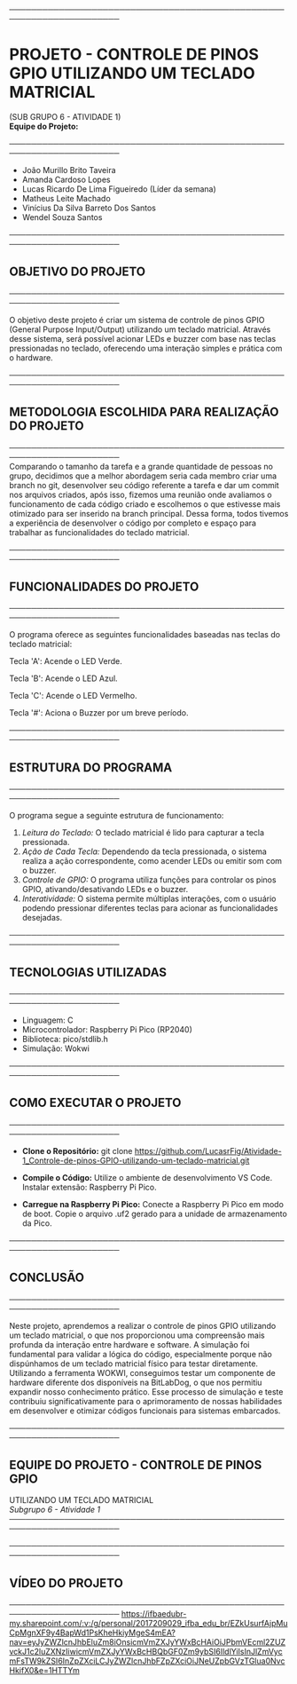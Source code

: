 ──────────────────────────────────────────────────────────────────────  
# PROJETO - CONTROLE DE PINOS GPIO UTILIZANDO UM TECLADO MATRICIAL  
(SUB GRUPO 6 - ATIVIDADE 1)  
**Equipe do Projeto:** 

──────────────────────────────────────────────────────────────────────

- João Murillo Brito Taveira  
- Amanda Cardoso Lopes  
- Lucas Ricardo De Lima Figueiredo (Líder da semana)  
- Matheus Leite Machado  
- Vinícius Da Silva Barreto Dos Santos  
- Wendel Souza Santos  

──────────────────────────────────────────────────────────────────────  
## OBJETIVO DO PROJETO  
──────────────────────────────────────────────────────────────────────  

O objetivo deste projeto é criar um sistema de controle de pinos GPIO (General Purpose Input/Output) utilizando um teclado matricial. Através desse sistema, será possível acionar LEDs e buzzer com base nas teclas pressionadas no teclado, oferecendo uma interação simples e prática com o hardware. 

──────────────────────────────────────────────────────────────────────  
## METODOLOGIA ESCOLHIDA PARA REALIZAÇÃO DO PROJETO
──────────────────────────────────────────────────────────────────────  
Comparando o tamanho da tarefa e a grande quantidade de pessoas no grupo, decidimos que a melhor abordagem seria cada membro criar uma branch no git, desenvolver seu código referente a tarefa e dar um commit nos arquivos criados, após isso, fizemos uma reunião onde avaliamos o funcionamento de cada código criado e escolhemos o que estivesse mais otimizado para ser inserido na branch principal. Dessa forma, todos tivemos a experiência de desenvolver o código por completo e espaço para trabalhar as funcionalidades do teclado matricial.

──────────────────────────────────────────────────────────────────────  
## FUNCIONALIDADES DO PROJETO  
──────────────────────────────────────────────────────────────────────  

O programa oferece as seguintes funcionalidades baseadas nas teclas do teclado matricial:

Tecla 'A': Acende o LED Verde.

Tecla 'B': Acende o LED Azul.

Tecla 'C': Acende o LED Vermelho.

Tecla '#': Aciona o Buzzer por um breve período.

──────────────────────────────────────────────────────────────────────  
## ESTRUTURA DO PROGRAMA  
──────────────────────────────────────────────────────────────────────  

O programa segue a seguinte estrutura de funcionamento:

1. *Leitura do Teclado:* O teclado matricial é lido para capturar a tecla pressionada.  
2. *Ação de Cada Tecla:* Dependendo da tecla pressionada, o sistema realiza a ação correspondente, como acender LEDs ou emitir som com o buzzer.  
3. *Controle de GPIO:* O programa utiliza funções para controlar os pinos GPIO, ativando/desativando LEDs e o buzzer.  
4. *Interatividade:* O sistema permite múltiplas interações, com o usuário podendo pressionar diferentes teclas para acionar as funcionalidades desejadas.

──────────────────────────────────────────────────────────────────────  
## TECNOLOGIAS UTILIZADAS  
──────────────────────────────────────────────────────────────────────  
- Linguagem: C
- Microcontrolador: Raspberry Pi Pico (RP2040)
- Biblioteca: pico/stdlib.h
- Simulação: Wokwi


──────────────────────────────────────────────────────────────────────  
## COMO EXECUTAR O PROJETO
──────────────────────────────────────────────────────────────────────  
- **Clone o Repositório:**
  git clone https://github.com/LucasrFig/Atividade-1_Controle-de-pinos-GPIO-utilizando-um-teclado-matricial.git

- **Compile o Código:**
  Utilize o ambiente de desenvolvimento VS Code. 
  Instalar extensão: Raspberry Pi Pico.

- **Carregue na Raspberry Pi Pico:**
  Conecte a Raspberry Pi Pico em modo de boot.
  Copie o arquivo .uf2 gerado para a unidade de armazenamento da Pico.
  
──────────────────────────────────────────────────────────────────────  
## CONCLUSÃO  
──────────────────────────────────────────────────────────────────────  

Neste projeto, aprendemos a realizar o controle de pinos GPIO utilizando um teclado matricial, o que nos proporcionou uma compreensão mais profunda da interação entre hardware e software. A simulação foi fundamental para validar a lógica do código, especialmente porque não dispúnhamos de um teclado matricial físico para testar diretamente. Utilizando a ferramenta WOKWI, conseguimos testar um componente de hardware diferente dos disponíveis na BitLabDog, o que nos permitiu expandir nosso conhecimento prático. Esse processo de simulação e teste contribuiu significativamente para o aprimoramento de nossas habilidades em desenvolver e otimizar códigos funcionais para sistemas embarcados.  

──────────────────────────────────────────────────────────────────────  
## EQUIPE DO PROJETO - CONTROLE DE PINOS GPIO  
UTILIZANDO UM TECLADO MATRICIAL  
*Subgrupo 6 - Atividade 1*  
──────────────────────────────────────────────────────────────────────

──────────────────────────────────────────────────────────────────────  
## VÍDEO DO PROJETO  
────────────────────────────────────────────────────────────────────── 
     https://ifbaedubr-my.sharepoint.com/:v:/g/personal/2017209029_ifba_edu_br/EZkUsurfAjpMuCpMgnXF9y4BapWd1PsKheHkiyMgeS4mEA?nav=eyJyZWZlcnJhbEluZm8iOnsicmVmZXJyYWxBcHAiOiJPbmVEcml2ZUZvckJ1c2luZXNzIiwicmVmZXJyYWxBcHBQbGF0Zm9ybSI6IldlYiIsInJlZmVycmFsTW9kZSI6InZpZXciLCJyZWZlcnJhbFZpZXciOiJNeUZpbGVzTGlua0NvcHkifX0&e=1HTTYm
